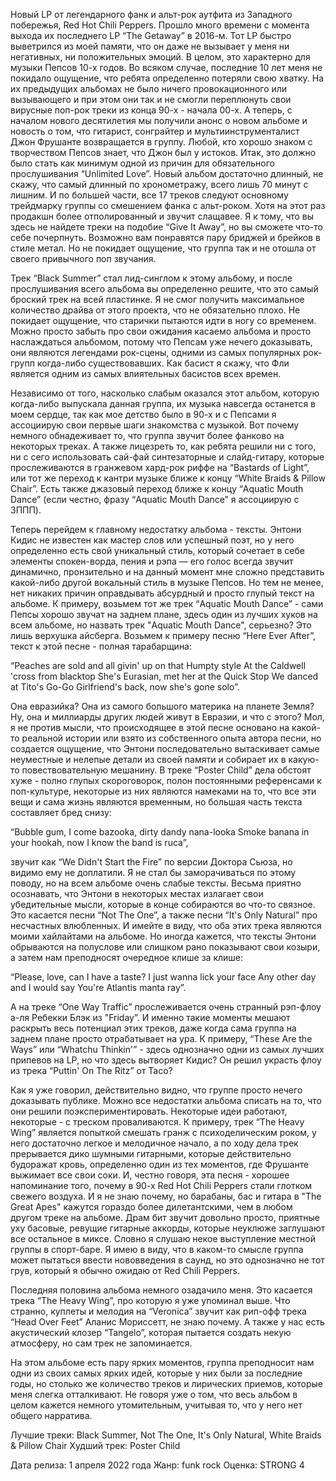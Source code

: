 Новый LP от легендарного фанк и альт-рок аутфита из Западного побережья, Red Hot Chili Peppers. Прошло много времени с момента выхода их последнего LP “The Getaway” в 2016-м. Тот LP быстро выветрился из моей памяти, что он даже не вызывает у меня ни негативных, ни положительных эмоций. В целом, это характерно для музыки Пепсов 10-х годов. Во всяком случае, последние 10 лет меня не покидало ощущение, что ребята определенно потеряли свою хватку. На их предыдущих альбомах не было ничего провокационного или вызывающего и при этом они так и не смогли переплюнуть свои вирусные поп-рок треки из конца 90-х - начала 00-х. А теперь, с началом нового десятилетия мы получили анонс о новом альбоме и новость о том, что гитарист, сонграйтер и мультиинструменталист Джон Фрушанте возвращается в группу. Любой, кто хорошо знаком с творчеством Пепсов знает, что Джон был у истоков. Итак, это должно было стать как минимум одной из причин для обязательного прослушивания “Unlimited Love”. Новый альбом достаточно длинный, не скажу, что самый длинный по хронометражу, всего лишь 70 минут с лишним. И по большей части, все 17 треков следуют основному трейдмарку группы со смешением фанка с альт-роком. Хотя на этот раз продакшн более отполированный и звучит слащавее. Я к тому, что вы здесь не найдете треки на подобие “Give It Away”, но вы сможете что-то себе почерпнуть. Возможно вам понравятся пару бриджей и брейков в стиле метал. Но не покидает ощущение, что группа так и не отошла от своего привычного поп звучания.

Трек “Black Summer” стал лид-синглом к этому альбому, и после прослушивания всего альбома вы определенно решите, что это самый броский трек на всей пластинке. Я не смог получить максимальное количество драйва от этого проекта, что не обязательно плохо. Не покидает ощущение, что старички пытаются идти в ногу со временем. Можно просто забыть про свои ожидания касаемо альбома и просто наслаждаться альбомом, потому что Пепсам уже нечего доказывать, они являются легендами рок-сцены, одними из самых популярных рок-групп когда-либо существовавших. Как басист я скажу, что Фли является одним из самых влиятельных басистов всех времен.

Независимо от того, насколько слабым оказался этот альбом, которую когда-либо выпускала данная группа, их музыка навсегда останется в моем сердце, так как мое детство было в 90-х и с Пепсами я ассоциирую свои первые шаги знакомства с музыкой. Вот почему немного обнадеживает то, что группа звучит более фанково на некоторых треках. А также лицезреть то, как ребята решили ни с того, ни с сего использовать сай-фай синтезаторные и слайд-гитару, которые прослеживаются в гранжевом хард-рок риффе на “Bastards of Light”, или тот же переход к кантри музыке ближе к концу “White Braids & Pillow Chair”. Есть также джазовый переход ближе к концу “Aquatic Mouth Dance” (если честно, фразу “Aquatic Mouth Dance” я ассоциирую с ЗППП).

Теперь перейдем к главному недостатку альбома - тексты. Энтони Кидис не известен как мастер слов или успешный поэт, но у него определенно есть свой уникальный стиль, который сочетает в себе элементы спокен-ворда, пения и рэпа — его голос всегда звучит динамично, пронзительно и на данный момент мне сложно представить какой-либо другой вокальный стиль в музыке Пепсов. Но тем не менее, нет никаких причин оправдывать абсурдный и просто глупый текст на альбоме. К примеру, возьмем тот же трек “Aquatic Mouth Dance” - сами Пепсы хорошо звучат на заднем плане, здесь один из лучших хуков на всем альбоме, но назвать трек "Aquatic Mouth Dance", серьезно? Это лишь верхушка айсберга. Возьмем к примеру песню “Here Ever After”, текст к этой песне - полная тарабарщина:

“Peaches are sold and all givin' up on that Humpty style
At the Caldwell 'cross from blacktop
She's Eurasian, met her at the Quick Stop
We danced at Tito's Go-Go
Girlfriend's back, now she's gone solo”.

Она евразийка? Она из самого большого материка на планете Земля? Ну, она и миллиарды других людей живут в Евразии, и что с этого? Мол, я не против мысли, что происходящее в этой песне основано на какой-то реальной истории или взято из собственного опыта автора песни, но создается ощущение, что Энтони последовательно вытаскивает самые неуместные и нелепые детали из своей памяти и собирает их в какую-то повествовательную мешанину. В треке “Poster Child” дела обстоят хуже - полно глупых скороговорок, полон постоянными референсами к поп-культуре, некоторые из них являются намеками на то, что все эти вещи и сама жизнь являются временным, но большая часть текста составляет бред снизу:

“Bubble gum, I come bazooka, dirty dandy nana-looka
Smoke banana in your hookah, now I know the band is ruca”,

звучит как “We Didn't Start the Fire” по версии Доктора Сьюза, но видимо ему не доплатили. Я не стал бы заморачиваться по этому поводу, но на всем альбоме очень слабые тексты. Весьма приятно осознавать, что Энтони в некоторых местах излагает свои убедительные мысли, которые в конце собираются во что-то связное. Это касается песни “Not The One”, а также песни “It's Only Natural” про несчастных влюбленных. И имейте в виду, что оба этих трека являются моими хайлайтами на альбоме. Но иногда кажется, что тексты Энтони обрываются на полуслове или слишком рано показывают свои козыри, а затем нам преподносят очередное клише за клише:

“Please, love, can I have a taste?
I just wanna lick your face
Any other day and I would say
You're Atlantis manta ray”.

А на треке “One Way Traffic” прослеживается очень странный рэп-флоу а-ля Ребекки Блэк из "Friday”. И именно такие моменты мешают раскрыть весь потенциал этих треков, даже когда сама группа на заднем плане просто отрабатывает на ура. К примеру, “These Are the Ways” или “Whatchu Thinkin'” - здесь однозначно одни из самых лучших припевов на LP, но что здесь вытворяет Кидис? Он решил украсть флоу из трека “Puttin' On The Ritz” от Taco?

Как я уже говорил, действительно видно, что группе просто нечего доказывать публике. Можно все недостатки альбома списать на то, что они решили поэкспериментировать. Некоторые идеи работают, некоторые - с треском проваливаются. К примеру, трек “The Heavy Wing” является попыткой смешать гранж с психоделическим роком, у него достаточно легкое и мелодичное начало, а по ходу дела трек прерывается дико шумными гитарными, которые действительно будоражат кровь, определенно один из тех моментов, где Фрушанте выжимает все свои соки. И, честно говоря, эта песня - хорошее напоминание того, почему в 90-х Red Hot Chili Peppers стали глотком свежего воздуха. И я не знаю почему, но барабаны, бас и гитара в "The Great Apes" кажутся гораздо более дилетантскими, чем в любом другом треке на альбоме. Драм бит звучит довольно просто, приятные уху басовые, ревущие гитарные аккорды, которые неуклюже заглушают все остальное в миксе. Словно я слушаю некое выступление местной группы в спорт-баре. Я имею в виду, что в каком-то смысле группа может пытаться ввести нововведения в саунд, но это однозначно не тот грув, который я обычно ожидаю от Red Chili Peppers.

Последняя половина альбома немного озадачило меня. Это касается трека “The Heavy Wing”, про которую я уже упоминал выше. Что странно, куплеты и мелодия на “Veronica” звучит как рип-офф трека “Head Over Feet” Аланис Мориссетт, не знаю почему. А также у нас есть акустический клозер “Tangelo”, которая пытается создать некую атмосферу, но сам трек не запоминается.

На этом альбоме есть пару ярких моментов, группа преподносит нам одни из своих самых ярких идей, которые у них были за последние годы, но столько же количество треков и лирических приемов, которые меня слегка отталкивают. Не говоря уже о том, что весь альбом в целом кажется немного утомительным, учитывая то, что у него нет общего нарратива.

Лучшие треки: Black Summer, Not The One, It's Only Natural, White Braids & Pillow Chair
Худший трек: Poster Child

Дата релиза: 1 апреля 2022 года
Жанр: funk rock
Оценка: STRONG 4
